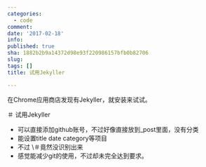 ```yaml
---
categories:
  - code
comment: 
date: '2017-02-18'
info: 
published: true
sha: 1882b2b9a14372d98e93f220986157bfb0b82706
slug: 
tags: []
title: 试用Jekyller

---
```

在Chrome应用商店发现有Jekyller，就安装来试试。  

＃ 试用Jekyller  
- 可以直接添加github账号，不过好像直接放到_post里面，没有分类
- 能设置title date category等项目
- 不过 \＃竟然没识别出来
- 感觉能减少git的使用，不过却未完全达到要求。




